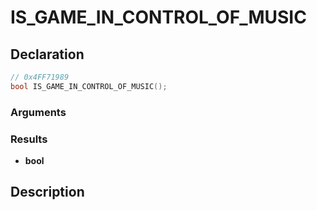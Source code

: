 # IS_GAME_IN_CONTROL_OF_MUSIC

## Declaration
```cpp
// 0x4FF71989
bool IS_GAME_IN_CONTROL_OF_MUSIC();
```

### Arguments

### Results
- **bool**

## Description
